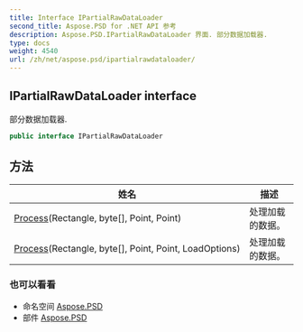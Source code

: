 ```yaml
---
title: Interface IPartialRawDataLoader
second_title: Aspose.PSD for .NET API 参考
description: Aspose.PSD.IPartialRawDataLoader 界面. 部分数据加载器.
type: docs
weight: 4540
url: /zh/net/aspose.psd/ipartialrawdataloader/
---
```

## IPartialRawDataLoader interface

部分数据加载器.

```csharp
public interface IPartialRawDataLoader
```

## 方法

| 姓名 | 描述 |
| --- | --- |
| [Process](../../aspose.psd/ipartialrawdataloader/process/#process)(Rectangle, byte[], Point, Point) | 处理加载的数据。 |
| [Process](../../aspose.psd/ipartialrawdataloader/process/#process_1)(Rectangle, byte[], Point, Point, LoadOptions) | 处理加载的数据。 |

### 也可以看看

* 命名空间 [Aspose.PSD](../../aspose.psd/)
* 部件 [Aspose.PSD](../../)


